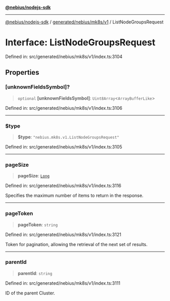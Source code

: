 [**@nebius/nodejs-sdk**](../../../../../README.md)

---

[@nebius/nodejs-sdk](../../../../../README.md) / [generated/nebius/mk8s/v1](../README.md) / ListNodeGroupsRequest

# Interface: ListNodeGroupsRequest

Defined in: src/generated/nebius/mk8s/v1/index.ts:3104

## Properties

### \[unknownFieldsSymbol\]?

> `optional` **\[unknownFieldsSymbol\]**: `Uint8Array`\<`ArrayBufferLike`\>

Defined in: src/generated/nebius/mk8s/v1/index.ts:3106

---

### $type

> **$type**: `"nebius.mk8s.v1.ListNodeGroupsRequest"`

Defined in: src/generated/nebius/mk8s/v1/index.ts:3105

---

### pageSize

> **pageSize**: [`Long`](../../../../../runtime/protos/core/classes/Long.md)

Defined in: src/generated/nebius/mk8s/v1/index.ts:3116

Specifies the maximum number of items to return in the response.

---

### pageToken

> **pageToken**: `string`

Defined in: src/generated/nebius/mk8s/v1/index.ts:3121

Token for pagination, allowing the retrieval of the next set of results.

---

### parentId

> **parentId**: `string`

Defined in: src/generated/nebius/mk8s/v1/index.ts:3111

ID of the parent Cluster.
